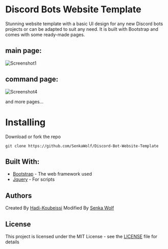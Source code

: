 # Discord Bots Website Template
Stunning website template with a basic UI design for any new Discord bots projects or can be adapted to suit any need. It is built with Bootstrap and comes with some ready-made pages.

## main page:

![Screenshot1](https://raw.githubusercontent.com/Hadi-Koubeissi/Discord-bot-website-template/Main/assets/Screenshot.PNG)

## command page:
![Screenshot4](https://raw.githubusercontent.com/Hadi-Koubeissi/Discord-bot-website-template/Main/assets/Screen2.PNG)

and more pages...

# Installing
Download or fork the repo

`git clone https://github.com/SenkaWolf/Discord-Bot-Website-Template`

## Built With: 

* [Bootstrap](https://getbootstrap.com/) - The web framework used
* [Jquery](https://jquery.com/) - For scripts

## Authors

Created By [Hadi-Koubeissi](https://github.com/Hadi-Koubeissi)
Modified By [Senka Wolf](https://github.com/SenkaWolf)

## License

This project is licensed under the MIT License - see the [LICENSE](LICENSE) file for details
